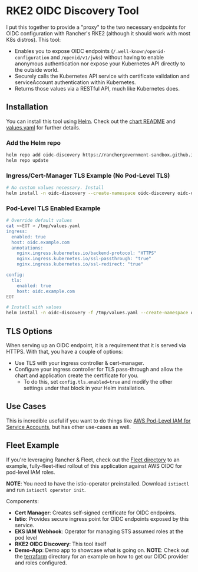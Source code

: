 # RKE2 OIDC Discovery Tool

I put this together to provide a "proxy" to the two necessary endpoints for OIDC configuration with Rancher's RKE2 (although it should work with most K8s distros). This tool:

* Enables you to expose OIDC endpoints (`/.well-known/openid-configuration` and `/openid/v1/jwks`) without having to enable anonymous authentication nor expose your Kubernetes API directly to the outside world.
* Securely calls the Kubernetes API service with certificate validation and serviceAccount authentication within Kubernetes.
* Returns those values via a RESTful API, much like Kubernetes does.

## Installation

You can install this tool using [Helm](https://helm.sh/docs/intro/install/). Check out the [chart README](./chart/README.md) and [values.yaml](./chart/values.yaml) for further details.

### Add the Helm repo

```bash
helm repo add oidc-discovery https://ranchergovernment-sandbox.github.io/rke2-oidc-discovery/
helm repo update
```

### Ingress/Cert-Manager TLS Example (No Pod-Level TLS)

```bash
# No custom values necessary. Install
helm install -n oidc-discovery --create-namespace oidc-discovery oidc-discovery/rke2-oidc-discovery
```

### Pod-Level TLS Enabled Example 

```bash
# Override default values
cat <<EOT > /tmp/values.yaml
ingress:
  enabled: true
  host: oidc.example.com
  annotations:
    nginx.ingress.kubernetes.io/backend-protocol: "HTTPS"
    nginx.ingress.kubernetes.io/ssl-passthrough: "true"
    nginx.ingress.kubernetes.io/ssl-redirect: "true"

config:
  tls:
    enabled: true
    host: oidc.example.com
EOT

# Install with values
helm install -n oidc-discovery -f /tmp/values.yaml --create-namespace oidc-discovery oidc-discovery/rke2-oidc-discovery
```

## TLS Options

When serving up an OIDC endpoint, it is a requirement that it is served via HTTPS. With that, you have a couple of options:

* Use TLS with your ingress controller & cert-manager.
* Configure your ingress controller for TLS pass-through and allow the chart and application create the certificate for you.
    * To do this, set `config.tls.enabled=true` and modify the other settings under that block in your Helm installation.

## Use Cases

This is incredible useful if you want to do things like [AWS Pod-Level IAM for Service Accounts](https://docs.aws.amazon.com/eks/latest/userguide/iam-roles-for-service-accounts.html), but has other use-cases as well.

## Fleet Example

If you're leveraging Rancher & Fleet, check out the [Fleet directory](./fleet) to an example, fully-fleet-ified rollout of this application against AWS OIDC for pod-level IAM roles.

**NOTE**: You need to have the istio-operator preinstalled. Download `istioctl` and run `istioctl operator init`.

Components:

* **Cert Manager**: Creates self-signed certificate for OIDC endpoints.
* **Istio**: Provides secure ingress point for OIDC endpoints exposed by this service.
* **EKS IAM Webhook**: Operator for managing STS assumed roles at the pod level
* **RKE2 OIDC Discovery**: This tool itself
* **Demo-App**: Demo app to showcase what is going on. **NOTE**: Check out the [terraform](./fleet/demo-app/terraform) directory for an example on how to get our OIDC provider and roles configured.